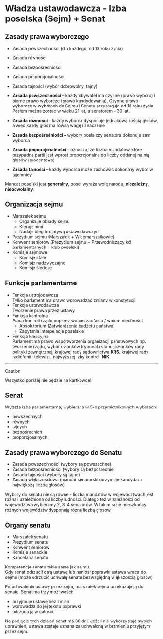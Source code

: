 # Władza ustawodawcza - Izba poselska (Sejm) + Senat
## Zasady prawa wyborczego
- Zasada powszechności (dla każdego, od 18 roku życia)
- Zasada równości
- Zasada bezpośredniości
- Zasada proporcjonalności
- Zasada tajności (wybór dobrowolny, tajny)

- **Zasada powszechności –** każdy obywatel ma czynne (prawo wyboru) i bierne prawo wyborcze (prawo kandydowania). Czynne prawo wyborcze w wyborach do Sejmu i Senatu przysługuje od 18 roku życia. Posłem można zostać w wieku 21 lat, a senatorem – 30 lat.
- **Zasada równości –** każdy wyborca dysponuje jednakową ilością głosów, a więc każdy głos ma równą wagę i znaczenie 
- **Zasada bezpośredniości –** wybory posła czy senatora dokonuje sam wyborca
- **Zasada proporcjonalności –** oznacza, że liczba mandatów, które przypadną partii jest wprost proporcjonalna do liczby oddanej na nią głosów (procentowo)
- **Zasada tajności –** każdy wyborca może zachować dokonany wybór w tajemnicy

Mandat poselski jest **generalny**, poseł wyraża wolę narodu, **niezależny**, **nieodwołalny**.
## Organizacja sejmu
- Marszałek sejmu
	- Organizuje obrady sejmu
	- Kieruje nimi
	- Nadaje bieg inicjatywą ustawodawczym
- Prezydium sejmu (Marszałek + Wicemarszałkowie)
- Konwent seniorów (Prezydium sejmu + Przewodniczący kół parlamentarnych + klub poselski)
- Komisje sejmowe
	- Komisje stałe
	- Komisje nadzwyczajne
	- Komisje śledcze
## Funkcje parlamentarne
- Funkcja ustrojodawcza  
	Tylko parlament ma prawo wprowadzać zmiany w konstytucji
- Funkcja ustawodawcza  
	Tworzenie prawa przez ustawy
- Funkcja kontrolna  
	Praca kontroli rządu poprzez wotum zaufania / wotum nieufności
	- Absolutorium (Zatwierdzenie budżetu państwa)
	- Zapytania interpelacje poselskie
- Funkcja kreacyjna  
	Parlament ma prawo współtworzenia organizacji państwowych np. tworzenie rządu, wybór członków trybunału stanu, członków rady polityki zewnętrznej, krajowej rady sądownictwa **KRS**, krajowej rady radiofonii i telewizji, najwyższej izby kontroli **NIK**

---

> [!CAUTION]
> Wszystko poniżej nie będzie na kartkówce!
## Senat
Wyższa izba parlamentarna, wybierana w 5-o przymiotnikowych wyborach:
- powszechnych
- równych
- tajnych
- bezpośrednich
- proporcjonalnych
## Zasady prawa wyborczego do Senatu
- Zasada powszechności (wybory są powszechne)
- Zasada bezpośredniości (wybory są bezpośrednie)
- Zasada tajności (wybory są tajne)
- Zasada większościowa (mandat senatorski otrzymuje kandydat z największą liczbą głosów)

Wybory do senatu nie są równe - liczba mandatów w województwach jest różna i uzależniona od liczby ludności. Dlatego też w zależności od województwa wybieramy 2, 3, 4 senatorów. W takim razie mieszkańcy różnych województw dysponują różną liczbą głosów.  
## Organy senatu
- Marszałek senatu
- Prezydium senatu
- Konwent seniorów
- Komisje senackie
- Kancelaria senatu

Kompetencje senatu takie same jak sejmu.  
Gdy senat odrzucił całą ustawę lub naniósł poprawki ustawa wraca do sejmu (może odrzucić uchwałę senatu bezwzględną większością głosów)  

Po uchwaleniu ustawy przez sejm, marszałek sejmu przekazuje ją do senatu. Senat ma trzy możliwości:  
- przyjmuje ustawę bez zmian
- wprowadza do jej tekstu poprawki
- odrzuca ją w całości

Na podjęcie tych działań senat ma 30 dni. Jeżeli nie wykorzystają swoich uprawnień, ustawa zostaje uznana za uchwaloną w brzmieniu przyjętym przez sejm.